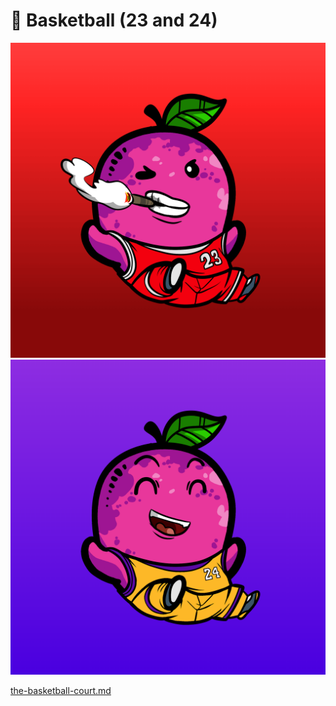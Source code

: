 # 🏀 Basketball (23 and 24)

![](../../../.gitbook/assets/mh6514.png)![](../../../.gitbook/assets/mh6291.png)

[the-basketball-court.md](../../../ziyou/the-island-map/the-basketball-court.md "mention")
